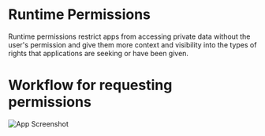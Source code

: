 
# Runtime Permissions

Runtime permissions restrict apps from accessing private data without the user's permission and give them more context and visibility into the types of rights that applications are seeking or have been given.

# Workflow for requesting permissions



![App Screenshot](https://developer.android.com/static/images/training/permissions/workflow-runtime.svg)

